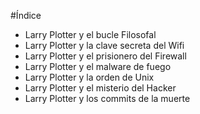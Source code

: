 #Índice

* Larry Plotter y el bucle Filosofal
* Larry Plotter y la clave secreta del Wifi
* Larry Plotter y el prisionero del Firewall
* Larry Plotter y el malware de fuego
* Larry Plotter y la orden de Unix
* Larry Plotter y el misterio del Hacker
* Larry Plotter y los commits de la muerte
